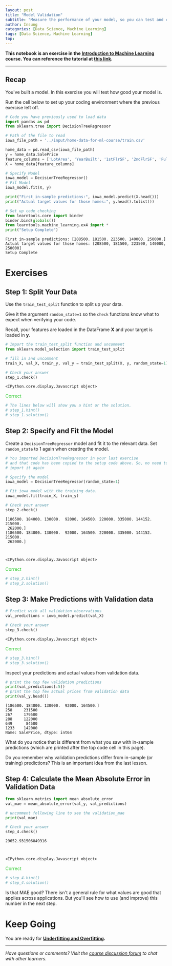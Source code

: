 ```yaml
---
layout: post
title: "Model Validation"
subtitle: "Measure the performance of your model, so you can test and compare alternatives."
author: Insung
categories: [Data Science, Machine Learning]
tags: [Data Science, Machine Learning]
top:
---
```


**This notebook is an exercise in the [Introduction to Machine Learning](https://www.kaggle.com/learn/intro-to-machine-learning) course.  You can reference the tutorial at [this link](https://www.kaggle.com/dansbecker/model-validation).**

---


## Recap
You've built a model. In this exercise you will test how good your model is.

Run the cell below to set up your coding environment where the previous exercise left off.


```python
# Code you have previously used to load data
import pandas as pd
from sklearn.tree import DecisionTreeRegressor

# Path of the file to read
iowa_file_path = '../input/home-data-for-ml-course/train.csv'

home_data = pd.read_csv(iowa_file_path)
y = home_data.SalePrice
feature_columns = ['LotArea', 'YearBuilt', '1stFlrSF', '2ndFlrSF', 'FullBath', 'BedroomAbvGr', 'TotRmsAbvGrd']
X = home_data[feature_columns]

# Specify Model
iowa_model = DecisionTreeRegressor()
# Fit Model
iowa_model.fit(X, y)

print("First in-sample predictions:", iowa_model.predict(X.head()))
print("Actual target values for those homes:", y.head().tolist())

# Set up code checking
from learntools.core import binder
binder.bind(globals())
from learntools.machine_learning.ex4 import *
print("Setup Complete")
```

    First in-sample predictions: [208500. 181500. 223500. 140000. 250000.]
    Actual target values for those homes: [208500, 181500, 223500, 140000, 250000]
    Setup Complete


# Exercises

## Step 1: Split Your Data
Use the `train_test_split` function to split up your data.

Give it the argument `random_state=1` so the `check` functions know what to expect when verifying your code.

Recall, your features are loaded in the DataFrame **X** and your target is loaded in **y**.



```python
# Import the train_test_split function and uncomment
from sklearn.model_selection import train_test_split

# fill in and uncomment
train_X, val_X, train_y, val_y = train_test_split(X, y, random_state=1)

# Check your answer
step_1.check()
```


    <IPython.core.display.Javascript object>



<span style="color:#33cc33">Correct</span>



```python
# The lines below will show you a hint or the solution.
# step_1.hint() 
# step_1.solution()

```

## Step 2: Specify and Fit the Model

Create a `DecisionTreeRegressor` model and fit it to the relevant data.
Set `random_state` to 1 again when creating the model.


```python
# You imported DecisionTreeRegressor in your last exercise
# and that code has been copied to the setup code above. So, no need to
# import it again

# Specify the model
iowa_model = DecisionTreeRegressor(random_state=1)

# Fit iowa_model with the training data.
iowa_model.fit(train_X, train_y)

# Check your answer
step_2.check()
```

    [186500. 184000. 130000.  92000. 164500. 220000. 335000. 144152. 215000.
     262000.]
    [186500. 184000. 130000.  92000. 164500. 220000. 335000. 144152. 215000.
     262000.]



    <IPython.core.display.Javascript object>



<span style="color:#33cc33">Correct</span>



```python
# step_2.hint()
# step_2.solution()
```

## Step 3: Make Predictions with Validation data



```python
# Predict with all validation observations
val_predictions = iowa_model.predict(val_X)

# Check your answer
step_3.check()
```


    <IPython.core.display.Javascript object>



<span style="color:#33cc33">Correct</span>



```python
# step_3.hint()
# step_3.solution()
```

Inspect your predictions and actual values from validation data.


```python
# print the top few validation predictions
print(val_predictions[:5])
# print the top few actual prices from validation data
print(val_y.head())
```

    [186500. 184000. 130000.  92000. 164500.]
    258     231500
    267     179500
    288     122000
    649      84500
    1233    142000
    Name: SalePrice, dtype: int64


What do you notice that is different from what you saw with in-sample predictions (which are printed after the top code cell in this page).

Do you remember why validation predictions differ from in-sample (or training) predictions? This is an important idea from the last lesson.

## Step 4: Calculate the Mean Absolute Error in Validation Data



```python
from sklearn.metrics import mean_absolute_error
val_mae = mean_absolute_error(val_y, val_predictions)

# uncomment following line to see the validation_mae
print(val_mae)

# Check your answer
step_4.check()
```

    29652.931506849316



    <IPython.core.display.Javascript object>



<span style="color:#33cc33">Correct</span>



```python
# step_4.hint()
# step_4.solution()
```

Is that MAE good?  There isn't a general rule for what values are good that applies across applications. But you'll see how to use (and improve) this number in the next step.

# Keep Going

You are ready for **[Underfitting and Overfitting](https://www.kaggle.com/dansbecker/underfitting-and-overfitting).**


---




*Have questions or comments? Visit the [course discussion forum](https://www.kaggle.com/learn/intro-to-machine-learning/discussion) to chat with other learners.*
